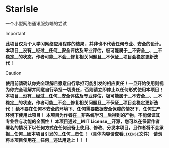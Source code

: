 # StarIsle
一个小型网络通讯服务端的尝试

> [!IMPORTANT]
> **此项目仅为个人学习网络应用程序的结果，并非也不代表任何专业、安全的设计。**
> **本项目__没有__经过__任何__安全评估及专业评估，极可能属于__不安全__、__不稳定__的状态，作者可能__不会__修复相关问题且__不保证__项目会稳定更新迭代！**

> [!CAUTION]
> **使用前请确认你完全理解且愿意自行承担可能引发的相应责任！一旦开始使用则视为你完全理解并同意自行承担一切责任，否则请立即停止以任何形式使用本项目！**
> **本项目__没有__经过__任何__安全评估及专业评估，极可能属于__不安全__、__不稳定__的状态，作者可能__不会__修复相关问题且__不保证__项目会稳定更新迭代！**
> **绝不要在任何不安全的环境下、任何需要数据安全保障的情况下、任何生产环境下使用此项目！**
> **本项目为作者在__非系统学习__后得到的产物，不能保证其专业性与功能的全面性！**
> **本项目通过__MIT License__开源，您可以在保留作者署名的情况下以任何方式在任何设备上使用、修改、分发本项目，且作者将不会承担__任何__因本项目引发的__任何__责任！（具体内容请查看`LICENSE`文件）**
> **请勿将本项目使用在__任何__违法用途上！！！**

